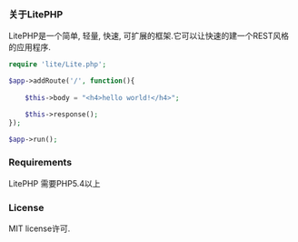 ### 关于LitePHP
LitePHP是一个简单, 轻量, 快速, 可扩展的框架.它可以让快速的建一个REST风格的应用程序.

```php
require 'lite/Lite.php';

$app->addRoute('/', function(){
	
	$this->body = "<h4>hello world!</h4>";

	$this->response();
});

$app->run();

```

### Requirements

LitePHP 需要PHP5.4以上

### License

MIT license许可.